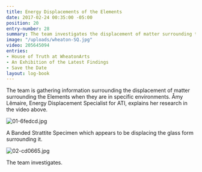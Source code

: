 ```yaml
---
title: Energy Displacements of the Elements
date: 2017-02-24 00:35:00 -05:00
position: 20
entry-number: 28
summary: The team investigates the displacement of matter surrounding the Elements.
image: "/uploads/wheaton-SQ.jpg"
video: 205645094
entries:
- House of Truth at WheatonArts
- An Exhibition of the Latest Findings
- Save the Date
layout: log-book
---
```


The team is gathering information surrounding the displacement of matter surrounding the Elements when they are in specific environments. Åmy Lêmaire, Energy Displacement Specialist for ATI, explains her research in the video above.

![01-6fedcd.jpg](/uploads/01-6fedcd.jpg)

A Banded Strattite Specimen which appears to be displacing the glass form surrounding it.

![02-cd0665.jpg](/uploads/02-cd0665.jpg)

The team investigates.
